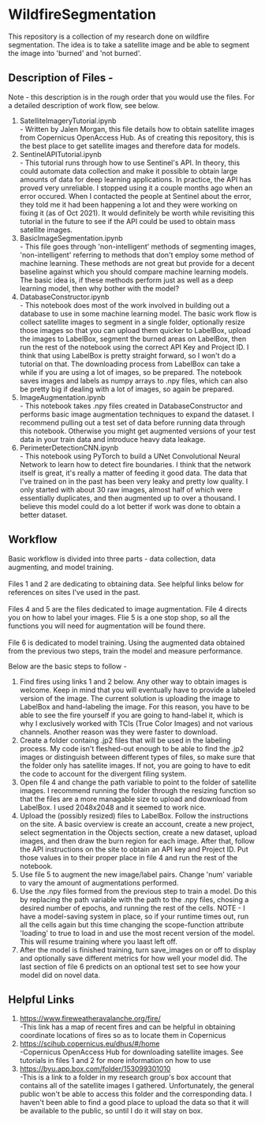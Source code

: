 # WildfireSegmentation
This repository is a collection of my research done on wildfire segmentation. The idea is to take a satellite image and be able to segment the image into 'burned' and 'not burned'.

## Description of Files - 
Note - this description is in the rough order that you would use the files. For a detailed description of work flow, see below.
  1. SatelliteImageryTutorial.ipynb
    <br>-  Written by Jalen Morgan, this file details how to obtain satellite images from Copernicus OpenAccess Hub. As of creating this repository, this is the best place to get satellite images and therefore data for models.
  2. SentinelAPITutorial.ipynb
    <br>-  This tutorial runs through how to use Sentinel's API. In theory, this could automate data collection and make it possible to obtain large amounts of data for deep learning applications. In practice, the API has proved very unreliable. I stopped using it a couple months ago when an error occured. When I contacted the people at Sentinel about the error, they told me it had been happening a lot and they were working on fixing it (as of Oct 2021). It would definitely be worth while revisiting this tutorial in the future to see if the API could be used to obtain mass satellite images.
  3. BasicImageSegmentation.ipynb
    <br>-  This file goes through 'non-intelligent' methods of segmenting images, 'non-intelligent' referring to methods that don't employ some method of machine learning. These methods are not great but provide for a decent baseline against which you should compare machine learning models. The basic idea is, if these methods perform just as well as a deep learning model, then why bother with the model?
  4. DatabaseConstructor.ipynb
    <br>-  This notebook does most of the work involved in building out a database to use in some machine learning model. The basic work flow is collect satellite images to segment in a single folder, optionally resize those images so that you can upload them quicker to LabelBox, upload the images to LabelBox, segment the burned areas on LabelBox, then run the rest of the notebook using the correct API Key and Project ID. I think that using LabelBox is pretty straight forward, so I won't do a tutorial on that. The downloading process from LabelBox can take a while if you are using a lot of images, so be prepared. The notebook saves images and labels as numpy arrays to .npy files, which can also be pretty big if dealing with a lot of images, so again be prepared.
  5. ImageAugmentation.ipynb
    <br>-  This notebook takes .npy files created in DatabaseConstructor and performs basic image augmentation techniques to expand the dataset. I recommend pulling out a test set of data before running data through this notebook. Otherwise you might get augmented versions of your test data in your train data and introduce heavy data leakage. 
  6. PerimeterDetectionCNN.ipynb
    <br>-  This notebook using PyTorch to build a UNet Convolutional Neural Network to learn how to detect fire boundaries. I think that the network itself is great, it's really a matter of feeding it good data. The data that I've trained on in the past has been very leaky and pretty low quality. I only started with about 30 raw images, almost half of which were essentially duplicates, and then augmented up to over a thousand. I believe this model could do a lot better if work was done to obtain a better dataset. 
    
## Workflow
Basic workflow is divided into three parts - data collection, data augmenting, and model training. 
<br>
<br>Files 1 and 2 are dedicating to obtaining data. See helpful links below for references on sites I've used in the past.
<br>
<br>Files 4 and 5 are the files dedicated to image augmentation. File 4 directs you on how to label your images. Flie 5 is a one stop shop, so all the functions you will need for augmentation will be found there.
<br>
<br>File 6 is dedicated to model training. Using the augmented data obtained from the previous two steps, train the model and measure performance.
<br>

Below are the basic steps to follow - 
1. Find fires using links 1 and 2 below. Any other way to obtain images is welcome. Keep in mind that you will eventually have to provide a labeled version of the image. The current solution is uploading the image to LabelBox and hand-labeling the image. For this reason, you have to be able to see the fire yourself if you are going to hand-label it, which is why I exclusively worked with TCIs (True Color Images) and not various channels. Another reason was they were faster to download. 
2. Create a folder containg .jp2 files that will be used in the labeling process. My code isn't fleshed-out enough to be able to find the .jp2 images or distinguish between different types of files, so make sure that the folder only has satellite images. If not, you are going to have to edit the code to account for the divergent filing system.
3. Open file 4 and change the path variable to point to the folder of satellite images. I recommend running the folder through the resizing function so that the files are a more managable size to upload and download from LabelBox. I used 2048x2048 and it seemed to work nice.
4. Upload the (possibly resized) files to LabelBox. Follow the instructions on the site. A basic overview is create an account, create a new project, select segmentation in the Objects section, create a new dataset, upload images, and then draw the burn region for each image. After that, follow the API instructions on the site to obtain an API key and Project ID. Put those values in to their proper place in file 4 and run the rest of the notebook. 
5. Use file 5 to augment the new image/label pairs. Change 'num' variable to vary the amount of augmentations performed. 
6. Use the .npy files formed from the previous step to train a model. Do this by replacing the path variable with the path to the .npy files, chosing a desired number of epochs, and running the rest of the cells. NOTE - I have a model-saving system in place, so if your runtime times out, run all the cells again but this time changing the scope-function attribute 'loading' to true to load in and use the most recent version of the model. This will resume training where you laast left off.
7. After the model is finished training, turn save_images on or off to display and optionally save different metrics for how well your model did. The last section of file 6 predicts on an optional test set to see how your model did on novel data.


## Helpful Links
1. https://www.fireweatheravalanche.org/fire/
   <br>-This link has a map of recent fires and can be helpful in obtaining coordinate locations of fires so as to locate them in Copernicus
2. https://scihub.copernicus.eu/dhus/#/home
   <br>-Copernicus OpenAccess Hub for downloading satellite images. See tutorials in files 1 and 2 for more information on how to use
3. https://byu.app.box.com/folder/153099301010
   <br>-This is a link to a folder in my research group's box account that contains all of the satellite images I gathered. Unfortunately, the general public won't be able to access this folder and the corresponding data. I haven't been able to find a good place to upload the data so that it will be available to the public, so until I do it will stay on box.
  
